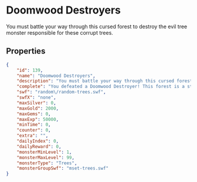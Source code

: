 # Doomwood Destroyers

You must battle your way through this cursed forest to destroy the evil tree monster responsible for these corrupt trees.

## Properties

```json
{
    "id": 139,
    "name": "Doomwood Destroyers",
    "description": "You must battle your way through this cursed forest to destroy the evil tree monster responsible for these corrupt trees.",
    "complete": "You defeated a Doomwood Destroyer! This forest is a step closer to once again flourishing with life and purity. You have given the people of Doomwood hope!",
    "swf": "random\/random-trees.swf",
    "swfX": "none",
    "maxSilver": 0,
    "maxGold": 2000,
    "maxGems": 0,
    "maxExp": 50000,
    "minTime": 0,
    "counter": 0,
    "extra": "",
    "dailyIndex": 0,
    "dailyReward": 0,
    "monsterMinLevel": 1,
    "monsterMaxLevel": 99,
    "monsterType": "Trees",
    "monsterGroupSwf": "mset-trees.swf"
}
```

